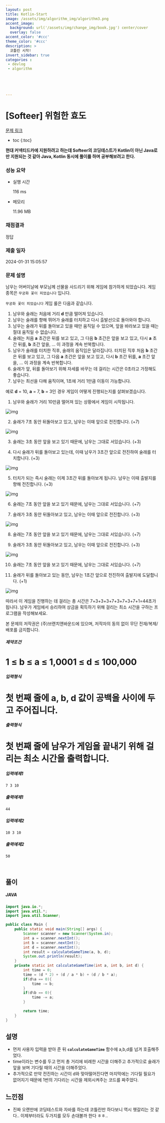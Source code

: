 ```yaml
---
layout: post
title: Kotlin-Start
image: /assets/img/algorithm_img/algorithm3.png
accent_image: 
  background: url('/assets/img/change_img/book.jpg') center/cover
  overlay: false
accent_color: '#ccc'
theme_color: '#ccc'
description: >
  코틀린 시작!
invert_sidebar: true
categories :
 - devlog
 - algorithm





---
```


# [Softeer] 위험한 효도

[문제 링크](https://school.programmers.co.kr/learn/courses/30/lessons/120839?language=kotlin)

* toc
{:toc}


**현대 커넥티드카에 지원하려고 하는데 Softeer의 코딩테스트가 Kotlin이 아닌 Java로만 지원되는 것 같아 Java, Kotlin 동시에 풀이를 하며 공부해보려고 한다.** 



### 성능 요약

- 실행 시간

  116 ms

- 메모리

  11.96 MB

### 채점결과

정답

### 제출 일자

2024-01-31 15:05:57

### 문제 설명

남우는 어버이날에 부모님께 선물을 사드리기 위해 게임에 참가하게 되었습니다. 게임 종목은 `무궁화 꽃이 피었습니다` 입니다.



`무궁화 꽃이 피었습니다` 게임 룰은 다음과 같습니다.



1) 남우와 술래는 처음에 거리 **d** 만큼 떨어져 있습니다.
2) 남우는 술래를 향해 뛰어가 술래를 터치하고 다시 출발선으로 돌아와야 합니다.
3) 남우는 술래가 뒤를 돌아보고 있을 때만 움직일 수 있으며, 앞을 바라보고 있을 때는 절대 움직일 수 없습니다.
4) 술래는 처음 **a** 초간은 뒤를 보고 있고, 그 다음 **b** 초간은 앞을 보고 있고, 다시 **a** 초간 뒤를, **b** 초간 앞을, ... 이 과정을 계속 반복합니다.
5) 남우가 술래를 터치한 직후, 술래의 움직임은 달라집니다. 터치된 직후 처음 **b** 초간은 뒤를 보고 있고, 그 다음 **a** 초간은 앞을 보고 있고, 다시 **b** 초간 뒤를, **a** 초간 앞을, ... 이 과정을 계속 반복합니다.
6) 술래가 앞, 뒤를 돌아보기 위해 자세를 바꾸는 데 걸리는 시간은 0초라고 가정해도 좋습니다.
7) 남우는 최선을 다해 움직이며, 1초에 거리 1만큼 이동이 가능합니다.





예로 **d** = 10, **a** = 7, **b** = 3인 경우 게임이 어떻게 진행되는지를 살펴보겠습니다.



1. 남우와 술래가 거리 10만큼 떨어져 있는 상황에서 게임이 시작됩니다.



![img](https://softeer.ai/upload/2024/01/20240129_201146578_14150.png)





2. 술래가 7초 동안 뒤돌아보고 있고, 남우는 이때 앞으로 전진합니다. (+7)



![img](https://softeer.ai/upload/2024/01/20240129_201152336_41108.png)



3. 술래는 3초 동안 앞을 보고 있기 때문에, 남우는 그대로 서있습니다. (+3)



4. 다시 술래가 뒤를 돌아보고 있는데, 이때 남우가 3초간 앞으로 전진하여 술래를 터치합니다. (+3)



![img](https://softeer.ai/upload/2024/01/20240129_201157004_51175.png)



5. 터치가 되는 즉시 술래는 이제 3초간 뒤를 돌아보게 됩니다. 남우는 이때 출발지를 향해 전진합니다. (+3)



![img](https://softeer.ai/upload/2024/01/20240129_201201564_58702.png)





6. 술래는 7초 동안 앞을 보고 있기 때문에, 남우는 그대로 서있습니다. (+7)



7. 술래가 3초 동안 뒤돌아보고 있고, 남우는 이때 앞으로 전진합니다. (+3)



![img](https://softeer.ai/upload/2024/01/20240129_201206004_99380.png)



8. 술래는 7초 동안 앞을 보고 있기 때문에, 남우는 그대로 서있습니다. (+7)



9. 술래가 3초 동안 뒤돌아보고 있고, 남우는 이때 앞으로 전진합니다. (+3)



![img](https://softeer.ai/upload/2024/01/20240129_201210285_43066.png)



10. 술래는 7초 동안 앞을 보고 있기 때문에, 남우는 그대로 서있습니다. (+7)



11. 술래가 뒤를 돌아보고 있는 동안, 남우는 1초간 앞으로 전진하여 출발지에 도달합니다. (+1)



![img](https://softeer.ai/upload/2024/01/20240129_201214639_18628.png)



따라서 이 게임을 진행하는 데 걸리는 총 시간은 7+3+3+3+7+3+7+3+7+1=44초가 됩니다.
남우가 게임에서 승리하여 상금을 획득하기 위해 걸리는 최소 시간을 구하는 프로그램을 작성해보세요.





본 문제의 저작권은 (주)브랜치앤바운드에 있으며, 저작자의 동의 없이 무단 전재/복제/배포를 금지합니다.

##### 제약조건

# 1 ≤ b ≤ a ≤ 1,0001 ≤ d ≤ 100,000

##### 입력형식

# 첫 번째 줄에 a, b, d 값이 공백을 사이에 두고 주어집니다.

##### 출력형식

# 첫 번째 줄에 남우가 게임을 끝내기 위해 걸리는 최소 시간을 출력합니다.

##### 입력예제1



```
7 3 10
```

##### 출력예제1



```
44
```

##### 입력예제2



```
10 3 10
```

##### 출력예제2



```
50
```



<br/>



## 풀이

##### JAVA

```java
import java.io.*;
import java.util.*;
import java.util.Scanner;

public class Main {
    public static void main(String[] args) {
        Scanner scanner = new Scanner(System.in);
        int a = scanner.nextInt();
        int b = scanner.nextInt();
        int d = scanner.nextInt();
        int result = calculateGameTime(a, b, d);
        System.out.println(result);
    }
    private static int calculateGameTime(int a, int b, int d) {
        int time = 0;
        time = (d * 2) + (d / a * b) + (d / b * a);
        if(d%a == 0){
            time -= b;
        }
        if(d%b == 0){
            time -= a;
        }
        
        return time;
    }
}
```



## 설명

- 먼저 사용자 입력을 받아 준 뒤 **`calculateGameTime`** 함수에 a,b,d를 넘겨 호출해주었다.
- time이라는 변수를 두고 먼저 총 거리에 비례한 시간을 더해주고 추가적으로 술래가 앞을 보며 기다릴 때의 시간을 더해주었다.
- 추가적으로 만약 전진하는 시간이 d와 맞아떨어진다면 마지막에는 기다릴 필요가 없어지기 때문에 1번의 기다리는 시간을 제외시켜주는 코드를 짜주었다. 

## 느낀점

- 진짜 오랜만에 코딩테스트와 자바를 하는데 코틀린만 하다보니 역시 헷갈리는 것 같다.. 이제부터라도 두가지를 모두 손대볼까 한다 ㅎㅎ..
